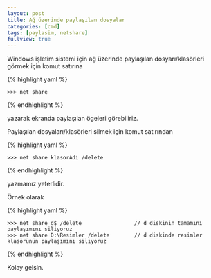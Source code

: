 ```yaml
---
layout: post
title: Ağ üzerinde paylaşılan dosyalar
categories: [cmd]
tags: [paylasim, netshare]
fullview: true
---
```


Windows işletim sistemi için ağ üzerinde paylaşılan dosyarı/klasörleri görmek için
komut satırına

{% highlight yaml %}

    >>> net share 

{% endhighlight %}

yazarak ekranda paylaşılan ögeleri görebiliriz.

Paylaşılan dosyaları/klasörleri silmek için komut satırından

{% highlight yaml %}

    >>> net share klasorAdi /delete

{% endhighlight %}

yazmamız yeterlidir.

Örnek olarak

{% highlight yaml %}

    >>> net share d$ /delete                 // d diskinin tamamını paylaşımını siliyoruz
    >>> net share D:\Resimler /delete        // d diskinde resimler klasörünün paylaşımını siliyoruz

{% endhighlight %}


Kolay gelsin.

